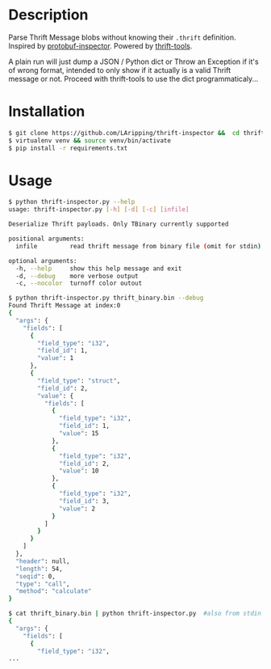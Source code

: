 # Description

Parse Thrift Message blobs without knowing their `.thrift` definition. Inspired by [protobuf-inspector](https://github.com/jmendeth/protobuf-inspector). Powered by [thrift-tools](https://github.com/pinterest/thrift-tools).  

A plain run will just dump a JSON / Python dict or Throw an Exception if it's of wrong format, intended to only show if it actually is a valid Thrift message or not. Proceed with thrift-tools to use the dict programmaticaly...


# Installation

```bash
$ git clone https://github.com/LAripping/thrift-inspector &&  cd thrift-inspector
$ virtualenv venv && source venv/bin/activate
$ pip install -r requirements.txt
```

# Usage

```bash
$ python thrift-inspector.py --help
usage: thrift-inspector.py [-h] [-d] [-c] [infile]

Deserialize Thrift payloads. Only TBinary currently supported

positional arguments:
  infile         read thrift message from binary file (omit for stdin)

optional arguments:
  -h, --help     show this help message and exit
  -d, --debug    more verbose output
  -c, --nocolor  turnoff color outout

$ python thrift-inspector.py thrift_binary.bin --debug
Found Thrift Message at index:0
{
  "args": {
    "fields": [
      {
        "field_type": "i32", 
        "field_id": 1, 
        "value": 1
      }, 
      {
        "field_type": "struct", 
        "field_id": 2, 
        "value": {
          "fields": [
            {
              "field_type": "i32", 
              "field_id": 1, 
              "value": 15
            }, 
            {
              "field_type": "i32", 
              "field_id": 2, 
              "value": 10
            }, 
            {
              "field_type": "i32", 
              "field_id": 3, 
              "value": 2
            }
          ]
        }
      }
    ]
  }, 
  "header": null, 
  "length": 54, 
  "seqid": 0, 
  "type": "call", 
  "method": "calculate"
}

$ cat thrift_binary.bin | python thrift-inspector.py  #also from stdin to head/tail/awk... before inspecting
{
  "args": {
    "fields": [
      {
        "field_type": "i32", 
...
```

